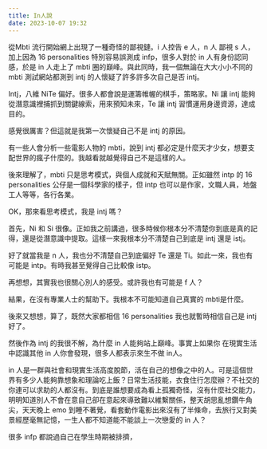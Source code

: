 ```yaml
---
title: In人說
date: 2023-10-07 19:32
---
```

從Mbti 流行開始網上出現了一種奇怪的鄙視鏈。i 人控告 e 人，n 人 鄙視 s 人，加上因為 16 personalities 特別容易誤測成 infp，很多人對於 in 人有身份認同感，於是 in 人走上了 mbti 圈的巔峰。與此同時，我一個無論在大大小小不同的 mbti 測試網站都測到 intj 的人懷疑了許多許多次自己是否 intj。

Intj，八維 NiTe 偏好。很多人都會說是運籌帷幄的棋手，策略家。Ni 讓 intj 能夠從潛意識裡捕抓到關鍵線索，用來預知未來，Te 讓 intj 習慣運用身邊資源，達成目的。

感覺很厲害？但這就是我第一次懷疑自己不是 intj 的原因。

有一些人會分析一些電影人物的 mbti，說到 intj 都必定是什麼天才少女，想要支配世界的瘋子什麼的。我越看就越覺得自己不是這樣的人。

後來理解了，mbti 只是思考模式，與個人成就和天賦無關。正如雖然 intp 的 16 personalities 公仔是一個科學家的樣子，但 intp 也可以是作家，文職人員，地盤工人等等，各行各業。

OK，那來看思考模式，我是 intj 嗎？

首先，Ni 和 Si 很像。正如我之前講過，很多時候你根本分不清楚你到底是真的記得，還是從潛意識中提取。這樣一來我根本分不清楚自己到底是 intj 還是 istj。

好了就當我是 n 人，我也分不清楚自己到底偏好 Te 還是 Ti。如此一來，我也有可能是 intp。有時我甚至覺得自己比較像 istp。

再想想，其實我也很關心別人的感受。或許我也有可能是 f 人？

結果，在沒有專業人士的幫助下。我根本不可能知道自己真實的 mbti是什麼。

後來又想想，算了，既然大家都相信 16 personalities 我也就暫時相信自己是 intj 好了。

然後作為 intj 的我很不解，為什麼 in 人能夠站上巔峰。事實上如果你 在現實生活中認識其他 in 人你會發現，很多人都表示來生不做 in人。

in 人是一群與社會和現實生活高度脫節，活在自己的想像之中的人。可是這個世界有多少人能夠靠想象和理論吃上飯？日常生活技能，衣食住行怎麼辦？不社交的你連可以求助的人都沒有。到底是誰想要成為看上孤獨奇怪，沒有什麼社交能力，明明知道別人不會在意自己卻在意起來導致難以維繫關係，整天胡思亂想鑽牛角尖，天天晚上 emo 到睡不著覺，看套動作電影出來沒有了半條命，去旅行又對美景經歷毫無記憶，一生人都不知道能不能談上一次戀愛的 in 人？

很多 infp 都說過自己在學生時期被排擠，

